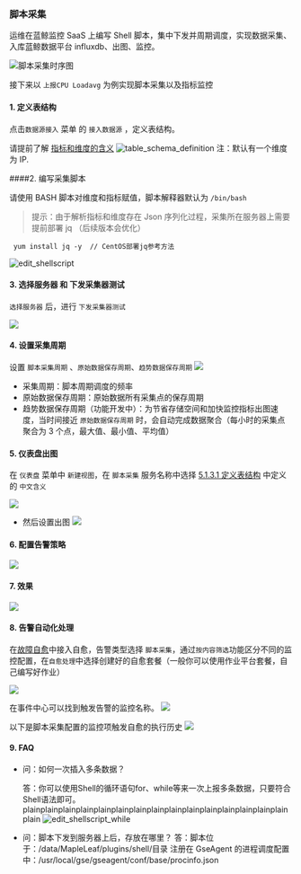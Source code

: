 ### 脚本采集

运维在蓝鲸监控 SaaS 上编写 Shell 脚本，集中下发并周期调度，实现数据采集、入库蓝鲸数据平台 influxdb、出图、监控。

![脚本采集时序图](../../media/Shell_Scripts_Collection_Sequece_Diagram.svg)

接下来以 `上报CPU Loadavg` 为例实现脚本采集以及指标监控

#### 1. 定义表结构
点击`数据源接入` 菜单 的 `接入数据源` ，定义表结构。

请提前了解 [指标和维度的含义](./Concepts_Terminology.html)
![table_schema_definition](../../media/table_schema_definition.png)
注：默认有一个维度为 IP.

####2. 编写采集脚本

请使用 BASH 脚本对维度和指标赋值，脚本解释器默认为 `/bin/bash`

> 提示：由于解析指标和维度存在 Json 序列化过程，采集所在服务器上需要提前部署 jq （后续版本会优化）

```plain
 yum install jq -y  // CentOS部署jq参考方法
```

![edit_shellscript](../../media/edit_shellscript.png)




#### 3. 选择服务器 和 下发采集器测试

`选择服务器` 后，进行 `下发采集器测试`

![](../../media/test_shell_collection.jpg)
#### 4. 设置采集周期

设置 `脚本采集周期` 、`原始数据保存周期`、`趋势数据保存周期`
![](../../media/Collection_Schedule.png)

- 采集周期：脚本周期调度的频率
- 原始数据保存周期：原始数据所有采集点的保存周期
- 趋势数据保存周期（功能开发中）：为节省存储空间和加快监控指标出图速度，当时间接近 `原始数据保存周期` 时，会自动完成数据聚合（每小时的采集点聚合为 3 个点，最大值、最小值、平均值）

#### 5. 仪表盘出图

在 `仪表盘` 菜单中 `新建视图`，在 `脚本采集` 服务名称中选择 [5.1.3.1 定义表结构](Shell_Scripts_Collection.html#5131-%E5%AE%9A%E4%B9%89%E8%A1%A8%E7%BB%93%E6%9E%84) 中定义的 `中文含义`

![](../../media/dashboard_panel_set_0.jpg)

- 然后设置出图
![](../../media/dashboard_panel_set.jpg)

#### 6. 配置告警策略
![](../../media/monitor_policy_set.jpg)

#### 7. 效果
![](../../media/dashboard.jpg)

#### 8. 告警自动化处理

在[故障自愈](http://docs.bk.tencent.com/product_white_paper/fta/)中接入自愈，告警类型选择 `脚本采集`，通过`按内容筛选`功能区分不同的监控配置，在`自愈处理`中选择创建好的自愈套餐（一般你可以使用作业平台套餐，自己编写好作业）

![](../../media/15372622832633.jpg)

在事件中心可以找到触发告警的监控名称。
![](../../media/15372623311603.jpg)

以下是脚本采集配置的监控项触发自愈的执行历史
![](../../media/15372625911209.jpg)


#### 9. FAQ
- 问：如何一次插入多条数据？

    答：你可以使用Shell的循环语句for、while等来一次上报多条数据，只要符合Shell语法即可。plainplainplainplainplainplainplainplainplainplainplainplainplainplainplainplain
![edit_shellscript_while](../../media/edit_shellscript_while.png)

- 问：脚本下发到服务器上后，存放在哪里？
答：脚本位于：/data/MapleLeaf/plugins/shell/目录
注册在 GseAgent 的进程调度配置中：/usr/local/gse/gseagent/conf/base/procinfo.json
